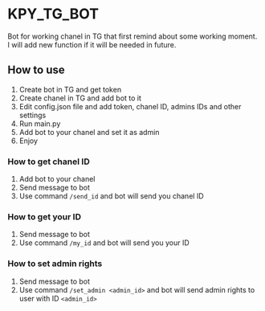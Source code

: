 # KPY_TG_BOT
Bot for working chanel in TG that first remind about some working moment. I will add new function if it will be needed in future.

## How to use
1. Create bot in TG and get token
2. Create chanel in TG and add bot to it
3. Edit config.json file and add token, chanel ID, admins IDs and other settings
4. Run main.py
5. Add bot to your chanel and set it as admin
6. Enjoy

### How to get chanel ID
1. Add bot to your chanel
2. Send message to bot
3. Use command `/send_id` and bot will send you chanel ID

### How to get your ID
1. Send message to bot
2. Use command `/my_id` and bot will send you your ID

### How to set admin rights
1. Send message to bot
2. Use command `/set_admin <admin_id>` and bot will send admin rights to user with ID `<admin_id>`

